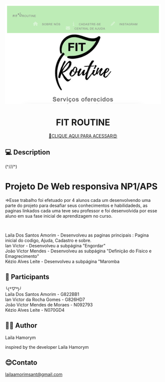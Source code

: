 ![FIT ROUTINE](assets/red.png)

<h1 align="center">FIT ROUTINE</h1>

<div align="center">

[🔗CLIQUE AQUI PARA ACESSAR😍](https://lailaamorim.github.io/Aps//)

</div>

## 💻 Description
(^///^)
<h1>Projeto De Web responsiva NP1/APS</h1>
<p>=>Esse trabalho foi efetuado por 4 alunos cada um desenvolvendo uma parte do projeto para desafiar seus conhecimentos e habilidadeds, as paginas linkados cada uma teve seu professor e foi desenvolvida por esse aluno em sua fase inicial de aprendizagem no curso. </p>
<br>
<p>
Laila Dos Santos Amorim - Desenvolveu as paginas principais : Pagina inicial do codigo, Ajuda, Cadastro e sobre.<br>
Ian Victor - Desenvolveu a subpágina "Engordar" <br>
João Victor Mendes - Desenvolveu as subpágina "Definição do Fisico e Emagrecimento"  <br>
Kézio Alves Leite - Desenvolveu a subpágina "Maromba<br>
 
</p>

## 📖 Participants
╰(*°▽°*)╯<br>
Laila Dos Santos Amorim - G822BB1 <br>
Ian Victor da Rocha Gomes - G826HD7 <br>
João Victor Mendes de Moraes - N092793<br>
Kézio Alves Leite - N070GD4<br>
</p>
<p>
     

## 👩‍💻 Author
Laila Hamorym

<p>inspired by the developer Laila Hamorym</p>

## 😊Contato
lailaamorimsant@gmail.com
